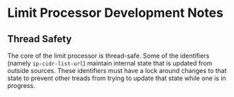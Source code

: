 # Limit Processor Development Notes

## Thread Safety

The core of the limit processor is thread-safe.  Some of the
identifiers (namely `ip-cidr-list-url`) maintain internal state that
is updated from outside sources.  These identifiers must have a lock
around changes to that state to prevent other treads from trying to
update that state while one is in progress.
